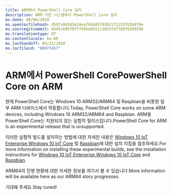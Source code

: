 ```yaml
---
title: ARM에서 PowerShell Core 설치
description: ARM 기반 시스템에서 PowerShell Core 설치
ms.date: 08/06/2018
ms.openlocfilehash: d59fa943d3e24ea70da85793021f11537b3b879e
ms.sourcegitcommit: 6545c60578f7745be015111052fd7769f8289296
ms.translationtype: HT
ms.contentlocale: ko-KR
ms.lasthandoff: 04/22/2020
ms.locfileid: "80977457"
---
```

# <a name="powershell-core-on-arm"></a><span data-ttu-id="70f0d-103">ARM에서 PowerShell Core</span><span class="sxs-lookup"><span data-stu-id="70f0d-103">PowerShell Core on ARM</span></span>

<span data-ttu-id="70f0d-104">현재 PowerShell Core는 Windows 10 ARM32/ARM64 및 Raspbian을 비롯한 일부 ARM 디바이스에서 작동합니다.</span><span class="sxs-lookup"><span data-stu-id="70f0d-104">Today, PowerShell Core works on some ARM devices, including Windows 10 ARM32/ARM64 and Raspbian.</span></span>
<span data-ttu-id="70f0d-105">ARM용 PowerShell Core는 지원되지 않는 실험적 릴리스입니다.</span><span class="sxs-lookup"><span data-stu-id="70f0d-105">PowerShell Core for ARM is an experimental release that is unsupported.</span></span>

<span data-ttu-id="70f0d-106">이러한 실험적 빌드를 설치하는 방법에 대한 자세한 내용은 [Windows 10 IoT Enterprise](installing-powershell-core-on-windows.md#deploying-on-windows-10-iot-enterprise),[Windows 10 IoT Core](installing-powershell-core-on-windows.md#deploying-on-windows-10-iot-core) 및 [Raspbian](installing-powershell-core-on-linux.md#raspbian)에 대한 설치 지침을 참조하세요.</span><span class="sxs-lookup"><span data-stu-id="70f0d-106">For more information on installing these experimental builds, see the installation instructions for [Windows 10 IoT Enterprise](installing-powershell-core-on-windows.md#deploying-on-windows-10-iot-enterprise),[Windows 10 IoT Core](installing-powershell-core-on-windows.md#deploying-on-windows-10-iot-core) and [Raspbian](installing-powershell-core-on-linux.md#raspbian).</span></span>

<span data-ttu-id="70f0d-107">ARM64의 진행 현황에 대한 자세한 정보를 여기서 볼 수 있습니다.</span><span class="sxs-lookup"><span data-stu-id="70f0d-107">More information will be available here as our ARM64 story progresses.</span></span>

<span data-ttu-id="70f0d-108">기대해 주세요.</span><span class="sxs-lookup"><span data-stu-id="70f0d-108">Stay tuned!</span></span>
